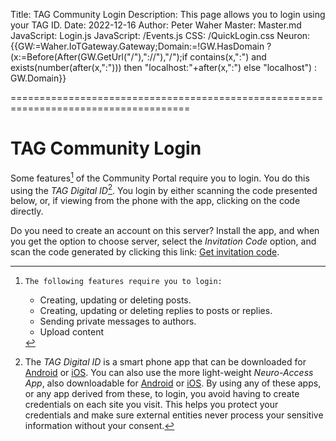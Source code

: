 Title: TAG Community Login
Description: This page allows you to login using your TAG ID.
Date: 2022-12-16
Author: Peter Waher
Master: Master.md
JavaScript: Login.js
JavaScript: /Events.js
CSS: /QuickLogin.css
Neuron: {{GW:=Waher.IoTGateway.Gateway;Domain:=!GW.HasDomain ? (x:=Before(After(GW.GetUrl("/"),"://"),"/");if contains(x,":") and exists(number(after(x,":"))) then "localhost:"+after(x,":") else "localhost") : GW.Domain}}

=====================================================================================

TAG Community Login
======================

Some features[^features] of the Community Portal require you to login. You do this using the *TAG Digital ID*[^tagid].
You login by either scanning the code presented below, or, if viewing from the phone with the app, clicking on the code directly.

<div id="quickLoginCode" data-mode="image" data-serviceId="{{QuickLoginServiceId(Request)}}" 
data-purpose="To perform a quick login on {{Domain}}, to access protected functions of the Community Portal. This login request is valid for five (5) minutes."></div>

Do you need to create an account on this server? Install the app, and when you get the option to choose server, select the
*Invitation Code* option, and scan the code generated by clicking this link: 
<a href="/Community/Invitation.md" target="_blank">Get invitation code</a>.

[^features]:	The following features require you to login:
	
	* Creating, updating or deleting posts.
	* Creating, updating or deleting replies to posts or replies.
	* Sending private messages to authors.
	* Upload content

[^tagid]:	The *TAG Digital ID* is a smart phone app that can be downloaded for 
[Android](https://play.google.com/store/apps/details?id=com.tag.IdApp) or 
[iOS](https://apps.apple.com/tr/app/trust-anchor-id/id1580610247). You can also use
the more light-weight *Neuro-Access App*, also downloadable for
[Android](https://play.google.com/store/apps/details?id=com.tag.NeuroAccess) or
[iOS](https://apps.apple.com/app/neuro-access/id6446863270).
By using any of these apps, or any app derived from these, to login, you avoid 
having to create credentials on each site you visit. This helps you protect your 
credentials and make sure external entities never process your sensitive information 
without your consent.
